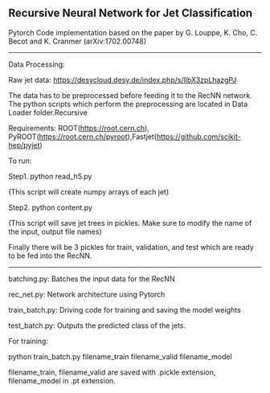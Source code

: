 
## Recursive Neural Network for Jet Classification

Pytorch Code implementation based on the paper by G. Louppe, K. Cho, C. Becot and K. Cranmer (arXiv:1702.00748)

-------------------------------------------------------

Data Processing:

Raw jet data:
https://desycloud.desy.de/index.php/s/llbX3zpLhazgPJ
 
The data has to be preprocessed before feeding it to the RecNN network. The python scripts which perform the preprocessing are located in Data Loader folder.Recursive

Requirements: ROOT(https://root.cern.ch), PyROOT(https://root.cern.ch/pyroot),Fastjet(https://github.com/scikit-hep/pyjet)

To run:

Step1. python read_h5.py

(This script will create numpy arrays of each jet)

Step2. python content.py

(This script will save jet trees in pickles. Make sure to modify the name of the input, output file names)

Finally there will be 3 pickles for train, validation, and test which are ready to be fed into the RecNN. 

---------------------------------------------------------------

batching.py: Batches the input data for the RecNN

rec_net.py: Network architecture using Pytorch

train_batch.py: Driving code for training and saving the model weights

test_batch.py: Outputs the predicted class of the jets.

For training:



python train_batch.py filename_train filename_valid filename_model



filename_train, filename_valid are saved with .pickle extension, filename_model in .pt extension.




